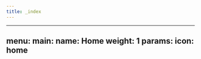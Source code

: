 ```yaml
---
title: _index
---
```


---
menu:
    main:
        name: Home
        weight: 1
        params:
            icon: home
---